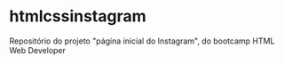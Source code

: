 # htmlcssinstagram
Repositório do projeto "página inicial do Instagram", do bootcamp HTML Web Developer
